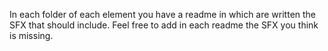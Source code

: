 In each folder of each element you have a readme in which are written the SFX that should include. 
Feel free to add in each readme the SFX you think is missing.
